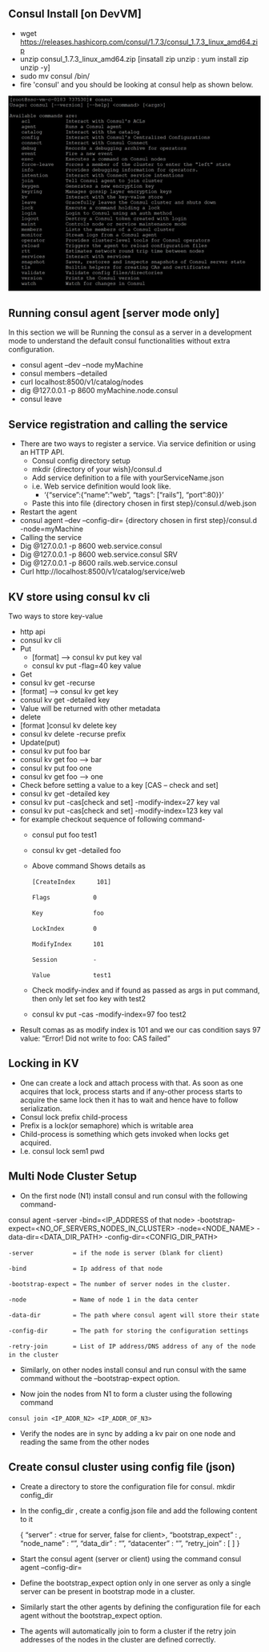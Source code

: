 ## Consul Install [on DevVM]
*	wget https://releases.hashicorp.com/consul/1.7.3/consul_1.7.3_linux_amd64.zip
*	unzip consul_1.7.3_linux_amd64.zip [insatall zip unzip : yum install zip unzip -y]
*	sudo mv consul /bin/
*	fire 'consul' and you should be looking at consul help as shown below.
 <p align="center"><img src="../images/consul_help.JPG?raw=true"></p>
 
## Running consul agent [server mode only]
In this section we will be Running the consul as a server in a development mode to understand the default consul functionalities without extra configuration.
*	consul agent –dev –node myMachine
*	consul members –detailed
*	curl localhost:8500/v1/catalog/nodes
*	dig @127.0.0.1 -p 8600 myMachine.node.consul
*	consul leave

## Service registration and calling the service
* There are two ways to register a service. Via service definition or using an HTTP API.
  * Consul config directory setup
  * mkdir {directory of your wish}/consul.d
  * Add service definition to a file with yourServiceName.json
  *	i.e. Web service definition would look like.
    *	‘{“service”:{“name”:”web”, “tags”: [“rails”], “port”:80}}’
  * Paste this into file {directory chosen in first step}/consul.d/web.json
*	Restart the agent
  * consul agent –dev –config-dir= {directory chosen in first step}/consul.d -node=myMachine
*	Calling the service
  *	Dig @127.0.0.1 -p 8600 web.service.consul
  *	Dig @127.0.0.1 -p 8600 web.service.consul SRV
  *	Dig @127.0.0.1 -p 8600 rails.web.service.consul
  *	Curl http://localhost:8500/v1/catalog/service/web 

## KV store using consul kv cli
Two ways to store key-value
  * http api
  * consul kv cli
* Put 
  *	[format] --> consul kv put key val
  *	consul kv put -flag=40 key value
*	Get
  *	consul kv get -recurse
  *	[format] --> consul kv get key
  *	consul kv get -detailed key
  *	Value will be returned with other metadata
*	delete
  *	[format ]consul kv delete key
  *	consul kv delete -recurse prefix
*	Update(put)
  *	consul kv put foo bar
  *	consul kv get foo --> bar
  *	consul kv put foo one
  *	consul kv get foo --> one
  *	Check before setting a value to a key [CAS – check and set]
  *	consul kv get -detailed key
  *	consul kv put -cas[check and set] -modify-index=27 key val
  *	consul kv put -cas[check and set] -modify-index=123 key val
  *	for example checkout sequence of following command-
    *	consul put foo test1
    *	consul kv get -detailed foo
      * Above command Shows details as
        
        `[CreateIndex      101]`
        
        `Flags            0`
        
        `Key              foo`
        
        `LockIndex        0`
        
        `ModifyIndex      101`
        
        `Session          -`
        
        `Value            test1`
        
    * Check modify-index and if found as passed as args in put command, then only let set foo key with test2
    *	consul kv put -cas -modify-index=97 foo test2 
*	Result comas as as modify index is 101 and we our cas condition says 97 value: “Error! Did not write to foo: CAS failed”

## Locking in KV
*	One can create a lock and attach process with that. As soon as one acquires that lock, process starts and if any-other process starts to acquire the same lock then it has to wait and hence have to follow serialization.
*	Consul lock prefix child-process
*	Prefix is a lock(or semaphore) which is writable area
*	Child-process is something which gets invoked when locks get acquired.
  *	I.e. consul lock sem1 pwd

## Multi Node Cluster Setup
*	On the first node (N1) install consul and run consul with the following command- 

consul agent -server -bind=<IP_ADDRESS of that node> -bootstrap-expect=<NO_OF_SERVERS_NODES_IN_CLUSTER> -node=<NODE_NAME> -data-dir=<DATA_DIR_PATH> -config-dir=<CONFIG_DIR_PATH>

`-server           = if the node is server (blank for client)`

`-bind             = Ip address of that node`

`-bootstrap-expect = The number of server nodes in the cluster.`

`-node             = Name of node 1 in the data center`

`-data-dir         = The path where consul agent will store their state`

`-config-dir       = The path for storing the configuration settings`

`-retry-join       = List of IP address/DNS address of any of the node in the cluster`

*	Similarly, on other nodes install consul and run consul with the same command without the –bootstrap-expect option.

*	Now join the nodes from N1 to form a cluster using the following command

`consul join <IP_ADDR_N2> <IP_ADDR_OF_N3>`

*	Verify the nodes are in sync by adding a kv pair on one node and reading the same from the other nodes



## Create consul cluster using config file (json)
*	Create a directory to store the configuration file for consul.
    mkdir config_dir

*	In the config_dir , create a config.json file and add the following content to it

    {
        “server” : <true for server, false for client>,
        “bootstrap_expect” : <no of servers in cluster>,
        “node_name” : “<node name>”,
        “data_dir” : “<path to your data dir>”,
        “datacenter” : “<name of datacenter>”,
        “retry_join” : [
            <List of addresses to connect to>
        ]
    }

*	Start the consul agent (server or client) using the command 
    consul agent –config-dir=<path to your config dir>

*	Define the bootstrap_expect option only in one server as only a single server can be present in bootstrap mode in a cluster.

*	Similarly start the other agents by defining the configuration file for each agent without the bootstrap_expect option.

*	The agents will automatically join to form a cluster if the retry join addresses of the nodes in the cluster are defined correctly.
